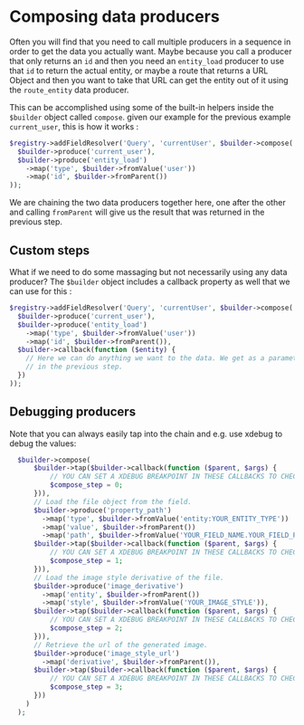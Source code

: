 # Composing data producers

Often you will find that you need to call multiple producers in a sequence in order to get the data you actually want. Maybe because you call a producer that only returns an `id` and then you need an `entity_load` producer to use that `id` to return the actual entity, or maybe a route that returns a URL Object and then you want to take that URL can get the entity out of it using the `route_entity` data producer.

This can be accomplished using some of the built-in helpers inside the `$builder` object called `compose`. given our example for the previous example `current_user`, this is how it works :

```php
$registry->addFieldResolver('Query', 'currentUser', $builder->compose(
  $builder->produce('current_user'),
  $builder->produce('entity_load')
    ->map('type', $builder->fromValue('user'))
    ->map('id', $builder->fromParent())
));
```

We are chaining the two data producers together here, one after the other and calling `fromParent` will give us the result that was returned in the previous step.

## Custom steps

What if we need to do some massaging but not necessarily using any data producer? The `$builder` object includes a callback property as well that we can use for this :

```php
$registry->addFieldResolver('Query', 'currentUser', $builder->compose(
  $builder->produce('current_user'),
  $builder->produce('entity_load')
    ->map('type', $builder->fromValue('user'))
    ->map('id', $builder->fromParent()),
  $builder->callback(function ($entity) {
    // Here we can do anything we want to the data. We get as a parameter anything that was returned
    // in the previous step.
  })
));
```

## Debugging producers

Note that you can always easily tap into the chain and e.g. use xdebug to debug the values:

```php
  $builder->compose(
      $builder->tap($builder->callback(function ($parent, $args) {
          // YOU CAN SET A XDEBUG BREAKPOINT IN THESE CALLBACKS TO CHECK THE VALUES.
          $compose_step = 0;
      })),
      // Load the file object from the field.
      $builder->produce('property_path')
        ->map('type', $builder->fromValue('entity:YOUR_ENTITY_TYPE'))
        ->map('value', $builder->fromParent())
        ->map('path', $builder->fromValue('YOUR_FIELD_NAME.YOUR_FIELD_PROPERTY')),
      $builder->tap($builder->callback(function ($parent, $args) {
          // YOU CAN SET A XDEBUG BREAKPOINT IN THESE CALLBACKS TO CHECK THE VALUES.
          $compose_step = 1;
      })),
      // Load the image style derivative of the file.
      $builder->produce('image_derivative')
        ->map('entity', $builder->fromParent())
        ->map('style', $builder->fromValue('YOUR_IMAGE_STYLE')),
      $builder->tap($builder->callback(function ($parent, $args) {
          // YOU CAN SET A XDEBUG BREAKPOINT IN THESE CALLBACKS TO CHECK THE VALUES.
          $compose_step = 2;
      })),
      // Retrieve the url of the generated image.
      $builder->produce('image_style_url')
        ->map('derivative', $builder->fromParent()),
      $builder->tap($builder->callback(function ($parent, $args) {
          // YOU CAN SET A XDEBUG BREAKPOINT IN THESE CALLBACKS TO CHECK THE VALUES.
          $compose_step = 3;
      }))
    )
  );
```
